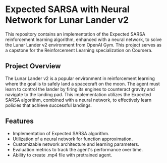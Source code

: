 # Expected SARSA with Neural Network for Lunar Lander v2

This repository contains an implementation of the Expected SARSA reinforcement learning algorithm, enhanced with a neural network, to solve the Lunar Lander v2 environment from OpenAI Gym. This project serves as a capstone for the Reinforcement Learning specialization on Coursera.

## Project Overview

The Lunar Lander v2 is a popular environment in reinforcement learning where the goal is to safely land a spacecraft on the moon. The agent must learn to control the lander by firing its engines to counteract gravity and navigate to the landing pad. This implementation utilizes the Expected SARSA algorithm, combined with a neural network, to effectively learn policies that achieve successful landings.

## Features

- Implementation of Expected SARSA algorithm.
- Utilization of a neural network for function approximation.
- Customizable network architecture and learning parameters.
- Evaluation metrics to track the agent's performance over time.
- Ability to create .mp4 file with pretrained agent.
